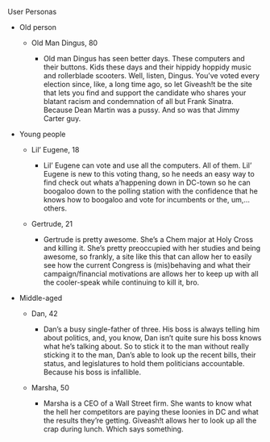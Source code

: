 User Personas


   * Old person

      * Old Man Dingus, 80

         * Old man Dingus has seen better days. These computers and their buttons. Kids these days and their hippidy hoppidy music and rollerblade scooters. Well, listen, Dingus. You’ve voted every election since, like, a long time ago, so let Giveash!t be the site that lets you find and support the candidate who shares your blatant racism and condemnation of all but Frank Sinatra. Because Dean Martin was a pussy. And so was that Jimmy Carter guy.




   * Young people

      * Lil’ Eugene, 18

         * Lil’ Eugene can vote and use all the computers. All of them. Lil’ Eugene is new to this voting thang, so he needs an easy way to find check out whats a’happening down in DC-town so he can boogaloo down to the polling station with the confidence that he knows how to boogaloo and vote for incumbents or the, um,…others.

      * Gertrude, 21

         * Gertrude is pretty awesome. She’s a Chem major at Holy Cross and killing it. She’s pretty preoccupied with her studies and being awesome, so frankly, a site like this that can allow her to easily see how the current Congress is (mis)behaving and what their campaign/financial motivations are allows her to keep up with all the cooler-speak while continuing to kill it, bro.





   * Middle-aged

      * Dan, 42

         * Dan’s a busy single-father of three. His boss is always telling him about politics, and, you know, Dan isn’t quite sure his boss knows what he’s talking about. So to stick it to the man without really sticking it to the man, Dan’s able to look up the recent bills, their status, and legislatures to hold them politicians accountable. Because his boss is infallible.

      * Marsha, 50

         * Marsha is a CEO of a Wall Street firm. She wants to know what the hell her competitors are paying these loonies in DC and what the results they’re getting. Giveash!t allows her to look up all the crap during lunch. Which says something.



